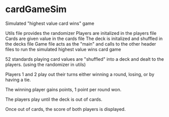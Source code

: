 # cardGameSim
Simulated "highest value card wins" game

Utils file provides the randomizer
Players are initalized in the players file
Cards are given value in the cards file
The deck is initalized and shuffled in the decks file
Game file acts as the "main" and calls to the other header files to run the simulated highest value wins card game


52 standards playing card values are "shuffled" into a deck and dealt to the players. (using the randomizer in utils)

Players 1 and 2 play out their turns either winning a round, losing, or by having a tie.

The winning player gains points, 1 point per round won.

The players play until the deck is out of cards.

Once out of cards, the score of both players is displayed.

